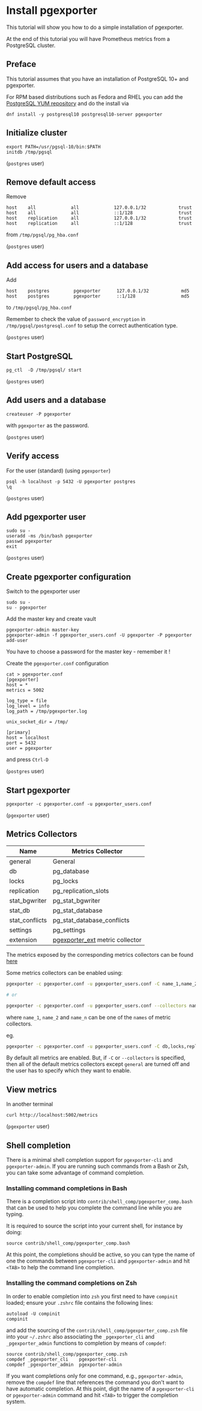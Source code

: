 # Install pgexporter

This tutorial will show you how to do a simple installation of pgexporter.

At the end of this tutorial you will have Prometheus metrics from a PostgreSQL cluster.

## Preface

This tutorial assumes that you have an installation of PostgreSQL 10+ and pgexporter.

For RPM based distributions such as Fedora and RHEL you can add the
[PostgreSQL YUM repository](https://yum.postgresql.org/) and do the install via

```
dnf install -y postgresql10 postgresql10-server pgexporter
```

## Initialize cluster

```
export PATH=/usr/pgsql-10/bin:$PATH
initdb /tmp/pgsql
```

(`postgres` user)

## Remove default access

Remove

```
host    all             all             127.0.0.1/32            trust
host    all             all             ::1/128                 trust
host    replication     all             127.0.0.1/32            trust
host    replication     all             ::1/128                 trust
```

from `/tmp/pgsql/pg_hba.conf`

(`postgres` user)

## Add access for users and a database

Add

```
host    postgres         pgexporter      127.0.0.1/32            md5
host    postgres         pgexporter      ::1/128                 md5
```

to `/tmp/pgsql/pg_hba.conf`

Remember to check the value of `password_encryption` in `/tmp/pgsql/postgresql.conf`
to setup the correct authentication type.

(`postgres` user)

## Start PostgreSQL

```
pg_ctl  -D /tmp/pgsql/ start
```

(`postgres` user)

## Add users and a database

```
createuser -P pgexporter
```

with `pgexporter` as the password.

(`postgres` user)

## Verify access

For the user (standard) (using `pgexporter`)

```
psql -h localhost -p 5432 -U pgexporter postgres
\q
```

(`postgres` user)

## Add pgexporter user

```
sudo su -
useradd -ms /bin/bash pgexporter
passwd pgexporter
exit
```

(`postgres` user)

## Create pgexporter configuration

Switch to the pgexporter user

```
sudo su -
su - pgexporter
```

Add the master key and create vault

```
pgexporter-admin master-key
pgexporter-admin -f pgexporter_users.conf -U pgexporter -P pgexporter add-user
```

You have to choose a password for the master key - remember it !

Create the `pgexporter.conf` configuration

```
cat > pgexporter.conf
[pgexporter]
host = *
metrics = 5002

log_type = file
log_level = info
log_path = /tmp/pgexporter.log

unix_socket_dir = /tmp/

[primary]
host = localhost
port = 5432
user = pgexporter
```

and press `Ctrl-D`

(`postgres` user)

## Start pgexporter

```
pgexporter -c pgexporter.conf -u pgexporter_users.conf
```

(`pgexporter` user)

## Metrics Collectors

|Name|Metrics Collector|
|---|---|
|general|General|
|db|pg_database|
|locks|pg_locks|
|replication|pg_replication_slots|
|stat_bgwriter|pg_stat_bgwriter|
|stat_db|pg_stat_database|
|stat_conflicts|pg_stat_database_conflicts|
|settings|pg_settings|
|extension|[pgexporter_ext](https://github.com/pgexporter/pgexporter_ext) metric collector|

The metrics exposed by the corresponding metrics collectors can be found [here](https://pgexporter.github.io/metrics.html)

Some metrics collectors can be enabled using:
```sh
pgexporter -c pgexporter.conf -u pgexporter_users.conf -C name_1,name_2,...,name_n

# or

pgexporter -c pgexporter.conf -u pgexporter_users.conf --collectors name_1,name_2,...,name_n
```
where `name_1`, `name_2` and `name_n` can be one of the `names` of metric collectors.

eg.
```sh
pgexporter -c pgexporter.conf -u pgexporter_users.conf -C db,locks,replication
```

By default all metrics are enabled. But, if `-C` or `--collectors` is specified, then all of the default metrics collectors except `general` are turned off and the user has to specify which they want to enable.

## View metrics

In another terminal

```
curl http://localhost:5002/metrics
```

(`pgexporter` user)

## Shell completion

There is a minimal shell completion support for `pgexporter-cli` and `pgexporter-admin`. If you are running such commands from a Bash or Zsh, you can take some advantage of command completion.


### Installing command completions in Bash

There is a completion script into `contrib/shell_comp/pgexporter_comp.bash` that can be used
to help you complete the command line while you are typing.

It is required to source the script into your current shell, for instance
by doing:

``` shell
source contrib/shell_comp/pgexporter_comp.bash
```

At this point, the completions should be active, so you can type the name of one the commands between `pgexporter-cli` and `pgexporter-admin` and hit `<TAB>` to help the command line completion.

### Installing the command completions on Zsh

In order to enable completion into `zsh` you first need to have `compinit` loaded;
ensure your `.zshrc` file contains the following lines:

``` shell
autoload -U compinit
compinit
```

and add the sourcing of the `contrib/shell_comp/pgexporter_comp.zsh` file into your `~/.zshrc`
also associating the `_pgexporter_cli` and `_pgexporter_admin` functions
to completion by means of `compdef`:

``` shell
source contrib/shell_comp/pgexporter_comp.zsh
compdef _pgexporter_cli    pgexporter-cli
compdef _pgexporter_admin  pgexporter-admin
```

If you want completions only for one command, e.g., `pgexporter-admin`, remove the `compdef` line that references the command you don't want to have automatic completion.
At this point, digit the name of a `pgexporter-cli` or `pgexporter-admin` command and hit `<TAB>` to trigger the completion system.
